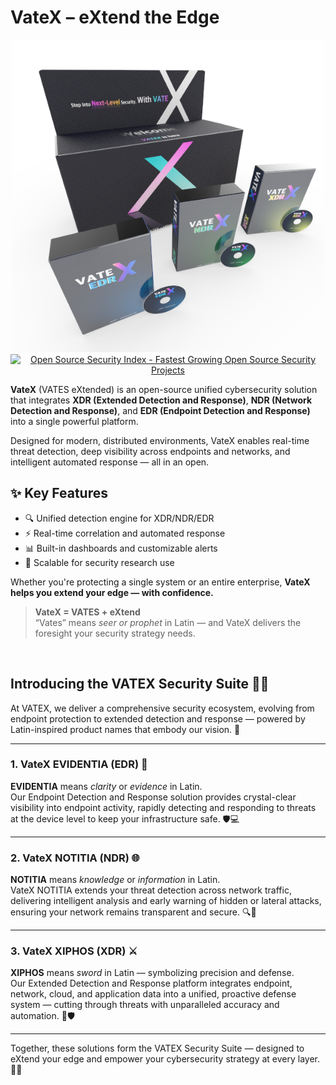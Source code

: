 # VateX – eXtend the Edge

<div align="center">
  <img
    src="https://github.com/lastime1650/VateX/blob/main/images/VATEX_ALL.png"
    alt="VATEX All"
    width="500"
  />
</div>

<div align="center">
  <a href="https://opensourcesecurityindex.io/" target="_blank" rel="noopener">
    <img
      src="https://opensourcesecurityindex.io/badge.svg"
      alt="Open Source Security Index - Fastest Growing Open Source Security Projects"
      width="200"
      height="40"
    />
  </a>
</div>

**VateX** (VATES eXtended) is an open-source unified cybersecurity solution that integrates **XDR (Extended Detection and Response)**, **NDR (Network Detection and Response)**, and **EDR (Endpoint Detection and Response)** into a single powerful platform.

Designed for modern, distributed environments, VateX enables real-time threat detection, deep visibility across endpoints and networks, and intelligent automated response — all in an open.

## ✨ Key Features

- 🔍 Unified detection engine for XDR/NDR/EDR  
- ⚡ Real-time correlation and automated response 
- 📊 Built-in dashboards and customizable alerts  
- 🚀 Scalable for security research use

Whether you're protecting a single system or an entire enterprise, **VateX helps you extend your edge — with confidence.**

> **VateX = VATES + eXtend**  
> “Vates” means *seer or prophet* in Latin — and VateX delivers the foresight your security strategy needs.

<br>

## Introducing the VATEX Security Suite 🔐✨

At VATEX, we deliver a comprehensive security ecosystem, evolving from endpoint protection to extended detection and response — powered by Latin-inspired product names that embody our vision. 🚀

---

### 1. VateX EVIDENTIA (EDR) 🔎  
**EVIDENTIA** means *clarity* or *evidence* in Latin.  
Our Endpoint Detection and Response solution provides crystal-clear visibility into endpoint activity, rapidly detecting and responding to threats at the device level to keep your infrastructure safe. 🛡️💻

---

### 2. VateX NOTITIA (NDR) 🌐  
**NOTITIA** means *knowledge* or *information* in Latin.  
VateX NOTITIA extends your threat detection across network traffic, delivering intelligent analysis and early warning of hidden or lateral attacks, ensuring your network remains transparent and secure. 🔍📡

---

### 3. VateX XIPHOS (XDR) ⚔️  
**XIPHOS** means *sword* in Latin — symbolizing precision and defense.  
Our Extended Detection and Response platform integrates endpoint, network, cloud, and application data into a unified, proactive defense system — cutting through threats with unparalleled accuracy and automation. 🤖🛡️

---

Together, these solutions form the VATEX Security Suite — designed to eXtend your edge and empower your cybersecurity strategy at every layer. 💪🌟
